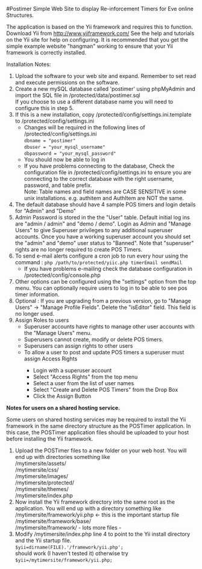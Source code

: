 #Postimer
Simple Web Site to display Re-inforcement Timers for Eve online Structures.

The application is based on the Yii framework and requires this to function. Download Yii from http://www.yiiframework.com/ See the help and tutorials on the Yii site for help on configuring. It is recommended that you get the simple example website "hangman" working to ensure that your Yii framework is correctly installed.

Installation Notes:
<ol>
<li>Upload the software to your web site and expand. Remember to set read and execute permissions on the software.</li>
<li>Create a new mySQL database called 'postimer' using phpMyAdmin and import the SQL file in /protected/data/postimer.sql<br />If you choose to use a different database name you will need to configure this in step 5.</li>
<li>If this is a new installation, copy /protected/config/settings.ini.template to /protected/config/settings.ini
<ul><li>Changes will be required in the following lines of /protected/config/settings.ini<br />
<code>dbname = "postimer"</code><br />
<code>dbuser = "your_mysql_username"</code><br />
<code>dbpassword = "your_mysql_password"</code><br /></li>
<li>You should now be able to log in</li>
<li>If you have problems connecting to the database, Check the configuration file in /protected/config/settings.ini to ensure you are connecting to the correct database with the right username, password, and table prefix.<br />
Note: Table names and field names are CASE SENSITIVE in some unix installations. e.g. authitem and AuthItem are NOT the same.</li></ul>
<li>The default database should have 4 sample POS timers and login details for "Admin" and "Demo"</li>
<li>Admin Password is stored in the the "User" table. Default initial log ins are "admin / admin" and "demo / demo". Login as Admin and "Manage Users" to give Superuser privileges to any additional superuser accounts. Once you have a working superuser account you should set the "admin" and "demo" user status to "Banned". Note that "superuser" rights are no longer required to create POS Timers.</li>
<li>To send e-mail alerts configure a cron job to run every hour using the command : <code>php /path/to/protected/yiic.php timerEmail sendMail</code>
<ul>
<li>If you have problems e-mailing check the database configuration in /protected/config/console.php</li>
</ul>
<li>Other options can be configured using the "settings" option from the top menu. You can optionally require users to log in to be able to see pos timer information.</li>
<li>Optional : If you are upgrading from a previous version, go to "Manage Users" -> "Manage Profile Fields". Delete the "isEditor" field. This field is no longer used.</li>
<li>Assign Roles to users
<ul><li>Superuser accounts have rights to manage other user accounts with the "Manage Users" menu.</li>
<li>Superusers cannot create, modify or delete POS timers.</li>
<li>Superusers can assign rights to other users</li>
<li>To allow a user to post and update POS timers a superuser must assign Access Rights</li>
<ul><li>Login with a superuser account</li>
<li>Select "Access Rights" from the top menu</li>
<li>Select a user from the list of user names</li>
<li>Select "Create and Delete POS Timers" from the Drop Box</li>
<li>Click the Assign Button</li></ul></ul>
</ol>

**Notes for users on a shared hosting service.**

Some users on shared hosting services may be required to install the Yii framework in the same directory structure as the POSTimer application. In this case, the POSTimer application files should be uploaded to your host before installing the Yii framework.
<ol><li>Upload the POSTimer files to a new folder on your web host. You will end up with directories something like<br />
/mytimersite/assets/<br />
/mytimersite/css/<br />
/mytimersite/images/<br />
/mytimersite/protected/<br />
/mytimersite/themes/<br />
/mytimersite/index.php<br /></li>
<li>Now install the Yii framework directory into the same root as the application. You will end up with a directory something like<br />
/mytimersite/framework/yii.php <- this is the important startup file<br />
/mytimersite/framework/base/<br />
/mytimersite/framework/ - lots more files -<br /></li>
<li>Modify /mytimersite/index.php line 4 to point to the Yii install directory and the Yii startup file.<br />
<code>$yii=dirname(FILE).'/framework/yii.php';</code><br />
should work (I haven't tested it) otherwise try<br />
<code>$yii=/mytimersite/framework/yii.php;</code>
</ol>
